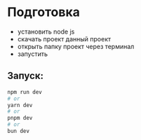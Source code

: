 # Подготовка

- установить node js
- скачать проект данный проект
- открыть папку проект через терминал
- запустить

## Запуск:

```bash
npm run dev
# or
yarn dev
# or
pnpm dev
# or
bun dev
```
